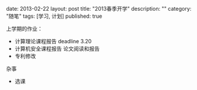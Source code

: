 date: 2013-02-22
layout: post
title: "2013春季开学"
description: ""
category: "随笔"
tags: [学习, 计划]
published: true

上学期的作业：

- 计算理论课程报告 deadline 3.20
- 计算机安全课程报告 论文阅读和报告
- 专利修改

杂事
- 选课


